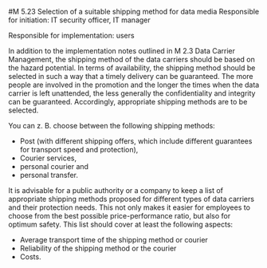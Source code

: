 #M 5.23 Selection of a suitable shipping method for data media
Responsible for initiation: IT security officer, IT manager

Responsible for implementation: users

In addition to the implementation notes outlined in M 2.3 Data Carrier Management, the shipping method of the data carriers should be based on the hazard potential. In terms of availability, the shipping method should be selected in such a way that a timely delivery can be guaranteed. The more people are involved in the promotion and the longer the times when the data carrier is left unattended, the less generally the confidentiality and integrity can be guaranteed. Accordingly, appropriate shipping methods are to be selected.

You can z. B. choose between the following shipping methods:

* Post (with different shipping offers, which include different guarantees for transport speed and protection),
* Courier services,
* personal courier and
* personal transfer.


It is advisable for a public authority or a company to keep a list of appropriate shipping methods proposed for different types of data carriers and their protection needs. This not only makes it easier for employees to choose from the best possible price-performance ratio, but also for optimum safety. This list should cover at least the following aspects:

* Average transport time of the shipping method or courier
* Reliability of the shipping method or the courier
* Costs.





